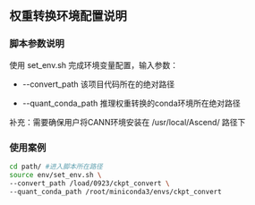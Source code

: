 ## 权重转换环境配置说明

### 脚本参数说明

使用 set_env.sh 完成环境变量配置，输入参数：

* --convert_path      该项目代码所在的绝对路径

* --quant_conda_path       推理权重转换的conda环境所在绝对路径

补充：需要确保用户将CANN环境安装在 /usr/local/Ascend/ 路径下

### 使用案例

```bash
cd path/ #进入脚本所在路径
source env/set_env.sh \
--convert_path /load/0923/ckpt_convert \
--quant_conda_path /root/miniconda3/envs/ckpt_convert
```

